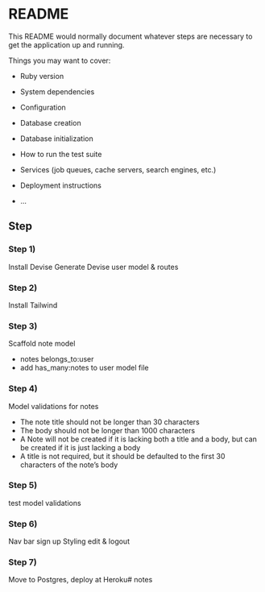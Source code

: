 # README

This README would normally document whatever steps are necessary to get the
application up and running.

Things you may want to cover:

* Ruby version

* System dependencies

* Configuration

* Database creation

* Database initialization

* How to run the test suite

* Services (job queues, cache servers, search engines, etc.)

* Deployment instructions

* ...

## Step

### Step 1)
Install Devise
Generate Devise user model & routes

### Step 2)
Install Tailwind

### Step 3)
Scaffold note model
* notes belongs_to:user
* add has_many:notes to user model file

### Step 4)
Model validations for notes
* The note title should not be longer than 30 characters
* The body should not be longer than 1000 characters
* A Note will not be created if it is lacking both a title and a body, but can be created if it is just lacking a body
* A title is not required, but it should be defaulted to the first 30 characters of the note’s body

### Step 5)
test model validations

### Step 6)
Nav bar sign up
Styling edit & logout

### Step 7)
Move to Postgres, deploy at Heroku# notes
